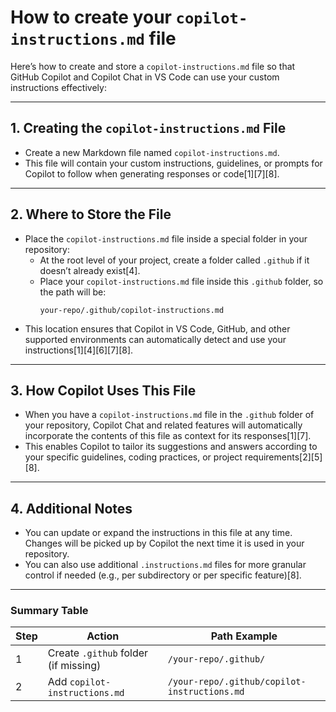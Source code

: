 # How to create your `copilot-instructions.md` file

Here’s how to create and store a `copilot-instructions.md` file so that GitHub Copilot and Copilot Chat in VS Code can use your custom instructions effectively:

---

## 1. **Creating the `copilot-instructions.md` File**

- Create a new Markdown file named `copilot-instructions.md`.
- This file will contain your custom instructions, guidelines, or prompts for Copilot to follow when generating responses or code[1][7][8].

---

## 2. **Where to Store the File**

- Place the `copilot-instructions.md` file inside a special folder in your repository:
  - At the root level of your project, create a folder called `.github` if it doesn’t already exist[4].
  - Place your `copilot-instructions.md` file inside this `.github` folder, so the path will be:  
    ```
    your-repo/.github/copilot-instructions.md
    ```
- This location ensures that Copilot in VS Code, GitHub, and other supported environments can automatically detect and use your instructions[1][4][6][7][8].

---

## 3. **How Copilot Uses This File**

- When you have a `copilot-instructions.md` file in the `.github` folder of your repository, Copilot Chat and related features will automatically incorporate the contents of this file as context for its responses[1][7].
- This enables Copilot to tailor its suggestions and answers according to your specific guidelines, coding practices, or project requirements[2][5][8].

---

## 4. **Additional Notes**

- You can update or expand the instructions in this file at any time. Changes will be picked up by Copilot the next time it is used in your repository.
- You can also use additional `.instructions.md` files for more granular control if needed (e.g., per subdirectory or per specific feature)[8].

---

### **Summary Table**

| Step | Action                                    | Path Example                        |
|------|-------------------------------------------|-------------------------------------|
| 1    | Create `.github` folder (if missing)      | `/your-repo/.github/`               |
| 2    | Add `copilot-instructions.md`             | `/your-repo/.github/copilot-instructions.md` |